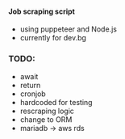 #### Job scraping script 
- using puppeteer and Node.js
- currently for dev.bg
  


### TODO:
- await
- return
- cronjob
- hardcoded for testing
- rescraping logic
- change to ORM
- mariadb -> aws rds
